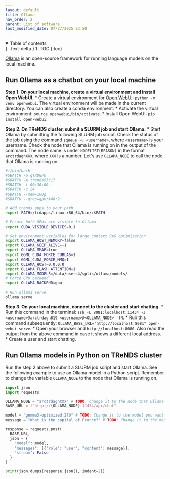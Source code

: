 ```yaml
---
layout: default
title: Ollama
nav_order: 2
parent: List of software
last_modified_date: 07/27/2025 23:50
---
```

<details open markdown="block">
  <summary>
    Table of contents
  </summary>
  {: .text-delta }
1. TOC
{:toc}
</details>

[Ollama](https://ollama.com/) is an open-source framework for running language models on the local machine.

## Run Ollama as a chatbot on your local machine

**Step 1. On your local machine, create a virtual environment and install Open WebUI.**
    *   Create a virtual environment for [Open WebUI](https://docs.openwebui.com/): `python -m venv openwebui`. The virtual environment will be made in the current directory. You can also create a conda environment.
    *   Activate the virtual environment: `source openwebui/bin/activate`.
    *   Install Open WebUI: `pip install open-webui`.

**Step 2. On TReNDS cluster, submit a SLURM job and start Ollama.**
    *   Start Ollama by submitting the following SLURM job script. Check the status of the job using the command `squeue -u <username>`, where `<username>` is your username. Check the node that Ollama is running on in the output of the command. The node name is under `NODELIST(REASON)` in the format `arctrdagnXXX`, where `XXX` is a number. Let's use `OLLAMA_NODE` to call the node that Ollama is running on.

```bash
#!/bin/bash
#SBATCH -p qTRDGPU
#SBATCH -A trends53c17
#SBATCH -t 00:30:00
#SBATCH -c 24
#SBATCH --mem=100g
#SBATCH --gres=gpu:A40:2

# Add trends apps to your path
export PATH=/trdapps/linux-x86_64/bin/:$PATH

# Ensure both GPUs are visible to Ollama
export CUDA_VISIBLE_DEVICES=0,1

# Set environment variables for large context RAG optimization
export OLLAMA_HOST_MEMORY=false
export OLLAMA_KEEP_ALIVE=-1
export OLLAMA_MMAP=true
export GGML_CUDA_FORCE_CUBLAS=1
export GGML_CUDA_FORCE_MMQ=1
export OLLAMA_HOST=0.0.0.0
export OLLAMA_FLASH_ATTENTION=1
export OLLAMA_MODELS=/data/users4/splis/ollama/models/
# Force GPU backend
export OLLAMA_BACKEND=gpu

# Run ollama serve
ollama serve
```

**Step 3. On your local machine, connect to the cluster and start chatting.**
    *   Run this command in the terminal: `ssh -L 8081:localhost:11434 -J <username>@arctrdagn019 <username>@<OLLAMA_NODE> -fN`.
    *   Run this command subsequently: `OLLAMA_BASE_URL="http://localhost:8081" open-webui serve`.
    *   Open your browser and `http://localhost:8080`. Also read the output from the above command in case it shows a different local address.
    *   Create a user and start chatting.

## Run Ollama models in Python on TReNDS cluster

Run the step 2 above to submit a SLURM job script and start Ollama. See the following example to use an Ollama model in a Python script. Remember to change the variable `OLLAMA_NODE` to the node that Ollama is running on.

```python
import json
import requests

OLLAMA_NODE = "arctrdagnXXX" # TODO: Change it to the node that Ollama is running on
BASE_URL = f"http://{OLLAMA_NODE}:11434/api/chat"

model = "gemma3-optimized:27b" # TODO: Change it to the model you want to use
message = "What is the capital of France?" # TODO: Change it to the message you want to ask the model

response = requests.post(
  BASE_URL,
  json = {
    "model": model,
    "messages": [{"role": "user", "content": message}],
    "stream": False
  }
)

print(json.dumps(response.json(), indent=2))
```